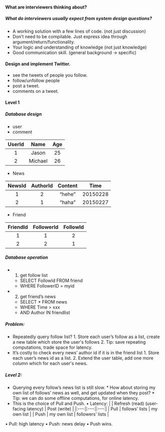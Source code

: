 #### What are interviewers thinking about?
##### What do interviewers usually expect from system design questions?
* A working solution with a few lines of code. (not just discussion)
* Don’t need to be compilable. Just express idea through argument/return/functionality.
* Your logic and understanding of knowledge (not just knowledge)
* Good communication skill. (general background -> specific)

#### Design and implement Twitter.
* see the tweets of people you follow.
* follow/unfollow people
* post a tweet.
* comments on a tweet.

#### Level 1
##### Database design
* user
* comment

| UserId | Name | Age | 
|:---:|:---:|:---:|
| 1 | Jason | 25 | 
| 2 | Michael | 26 |

* News

| NewsId | AuthorId | Content | Time |
|:---:|:---:|:---:|:--:|
| 1 | 2 | “hehe” | 20150228 | 
| 2 | 1 | “haha” | 20150227 |

* Friend 

| FriendId | FollowerId | FollowId |
|:---:|:---:|:---:|
| 1 | 1 | 2 |
| 2 | 2 | 1 |

##### Database operation
* 1. get follow list
    * SELECT FollowId FROM friend
    * WHERE FollowerID = myid
* 2. get friend’s news
    * SELECT * FROM news
    * WHERE Time > xxx
    * AND Author IN friendlist

##### Problem:
* Repeatedly query follow list?
      1. Store each user’s follow as a list, create a new table which store the user's follows 
      2. Tip: save repeating computations, trade space for latency.
* It’s costly to check every news’ author id if it is in the friend list
      1. Store each user’s news id as a list.
      2. Extend the user table, add one more column which for each user's news. 

##### Level 2:
* Querying every follow’s news list is still slow.
      * How about storing my own list of follows’ news as well, and get updated when they post?
      * Tip: we can do some offline computations, for online latency.
* This is the choice of Pull and Push.
• Latency:
| | Refresh (read) (user-facing latency) | Post (write) |
|:---:|:---:|:---:|
| Pull | follows’ lists | my own list |
| Push | my own list | followers’ lists |


• Pull: high latency
• Push: news delay
• Push wins.

